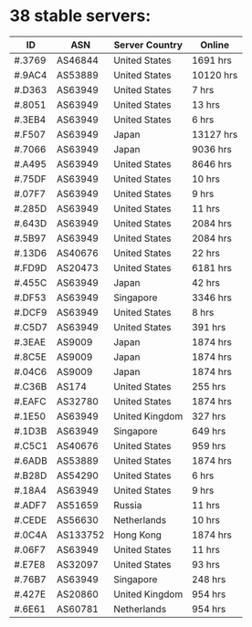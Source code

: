 # 38 stable servers:

| ID | ASN | Server Country | Online |
| ------ | ------ | ------ | ------ |
| #.3769 | AS46844 | United States | 1691 hrs |
| #.9AC4 | AS53889 | United States | 10120 hrs |
| #.D363 | AS63949 | United States | 7 hrs |
| #.8051 | AS63949 | United States | 13 hrs |
| #.3EB4 | AS63949 | United States | 6 hrs |
| #.F507 | AS63949 | Japan | 13127 hrs |
| #.7066 | AS63949 | Japan | 9036 hrs |
| #.A495 | AS63949 | United States | 8646 hrs |
| #.75DF | AS63949 | United States | 10 hrs |
| #.07F7 | AS63949 | United States | 9 hrs |
| #.285D | AS63949 | United States | 11 hrs |
| #.643D | AS63949 | United States | 2084 hrs |
| #.5B97 | AS63949 | United States | 2084 hrs |
| #.13D6 | AS40676 | United States | 22 hrs |
| #.FD9D | AS20473 | United States | 6181 hrs |
| #.455C | AS63949 | Japan | 42 hrs |
| #.DF53 | AS63949 | Singapore | 3346 hrs |
| #.DCF9 | AS63949 | United States | 8 hrs |
| #.C5D7 | AS63949 | United States | 391 hrs |
| #.3EAE | AS9009 | Japan | 1874 hrs |
| #.8C5E | AS9009 | Japan | 1874 hrs |
| #.04C6 | AS9009 | Japan | 1874 hrs |
| #.C36B | AS174 | United States | 255 hrs |
| #.EAFC | AS32780 | United States | 1874 hrs |
| #.1E50 | AS63949 | United Kingdom | 327 hrs |
| #.1D3B | AS63949 | Singapore | 649 hrs |
| #.C5C1 | AS40676 | United States | 959 hrs |
| #.6ADB | AS53889 | United States | 1874 hrs |
| #.B28D | AS54290 | United States | 6 hrs |
| #.18A4 | AS63949 | United States | 9 hrs |
| #.ADF7 | AS51659 | Russia | 11 hrs |
| #.CEDE | AS56630 | Netherlands | 10 hrs |
| #.0C4A | AS133752 | Hong Kong | 1874 hrs |
| #.06F7 | AS63949 | United States | 11 hrs |
| #.E7E8 | AS32097 | United States | 93 hrs |
| #.76B7 | AS63949 | Singapore | 248 hrs |
| #.427E | AS20860 | United Kingdom | 954 hrs |
| #.6E61 | AS60781 | Netherlands | 954 hrs |

